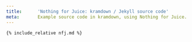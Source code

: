 ```yaml
---
title:      'Nothing for Juice: kramdown / Jekyll source code'
meta:       Example source code in kramdown, using Nothing for Juice.
---
```


```markdown
{% include_relative nfj.md %}
```
